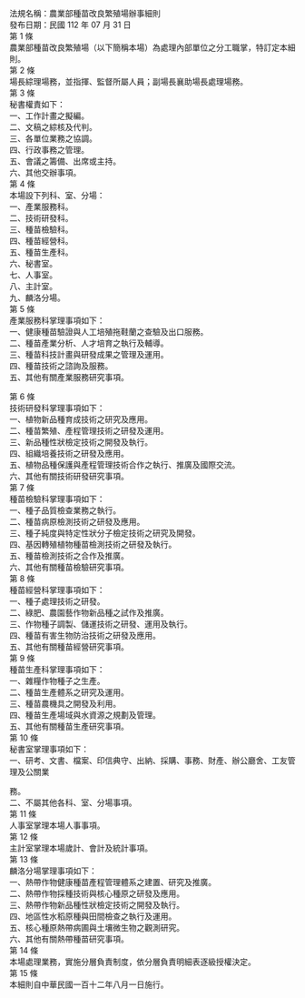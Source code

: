 法規名稱：農業部種苗改良繁殖場辦事細則  
發布日期：民國 112 年 07 月 31 日  
第 1 條  
農業部種苗改良繁殖場（以下簡稱本場）為處理內部單位之分工職掌，特訂定本細則。  
第 2 條  
場長綜理場務，並指揮、監督所屬人員；副場長襄助場長處理場務。  
第 3 條  
秘書權責如下：  
一、工作計畫之擬編。  
二、文稿之綜核及代判。  
三、各單位業務之協調。  
四、行政事務之管理。  
五、會議之籌備、出席或主持。  
六、其他交辦事項。  
第 4 條  
本場設下列科、室、分場：  
一、產業服務科。  
二、技術研發科。  
三、種苗檢驗科。  
四、種苗經營科。  
五、種苗生產科。  
六、秘書室。  
七、人事室。  
八、主計室。  
九、麟洛分場。  
第 5 條  
產業服務科掌理事項如下：  
一、健康種苗驗證與人工培殖拖鞋蘭之查驗及出口服務。  
二、種苗產業分析、人才培育之執行及輔導。  
三、種苗科技計畫與研發成果之管理及運用。  
四、種苗技術之諮詢及服務。  
五、其他有關產業服務研究事項。  


第 6 條  
技術研發科掌理事項如下：  
一、植物新品種育成技術之研究及應用。  
二、種苗繁殖、產程管理技術之研發及運用。  
三、新品種性狀檢定技術之開發及執行。  
四、組織培養技術之研發及應用。  
五、植物品種保護與產程管理技術合作之執行、推廣及國際交流。  
六、其他有關技術研發研究事項。  
第 7 條  
種苗檢驗科掌理事項如下：  
一、種子品質檢查業務之執行。  
二、種苗病原檢測技術之研發及應用。  
三、種子純度與特定性狀分子檢定技術之研究及開發。  
四、基因轉殖植物種苗檢測技術之研發及執行。  
五、種苗檢測技術之合作及推廣。  
六、其他有關種苗檢驗研究事項。  
第 8 條  
種苗經營科掌理事項如下：  
一、種子處理技術之研發。  
二、綠肥、農園藝作物新品種之試作及推廣。  
三、作物種子調製、儲運技術之研發、運用及執行。  
四、種苗有害生物防治技術之研發及應用。  
五、其他有關種苗經營研究事項。  
第 9 條  
種苗生產科掌理事項如下：  
一、雜糧作物種子之生產。  
二、種苗生產體系之研究及運用。  
三、種苗農機具之開發及利用。  
四、種苗生產場域與水資源之規劃及管理。  
五、其他有關種苗生產研究事項。  
第 10 條  
秘書室掌理事項如下：  
一、研考、文書、檔案、印信典守、出納、採購、事務、財產、辦公廳舍、工友管理及公關業  


務。  
二、不屬其他各科、室、分場事項。  
第 11 條  
人事室掌理本場人事事項。  
第 12 條  
主計室掌理本場歲計、會計及統計事項。  
第 13 條  
麟洛分場掌理事項如下：  
一、熱帶作物健康種苗產程管理體系之建置、研究及推廣。  
二、熱帶作物採種技術與核心種原之研發及應用。  
三、熱帶作物新品種性狀檢定技術之開發及執行。  
四、地區性水稻原種與田間檢查之執行及運用。  
五、核心種原熱帶病圃與土壤微生物之觀測研究。  
六、其他有關熱帶種苗研究事項。  
第 14 條  
本場處理業務，實施分層負責制度，依分層負責明細表逐級授權決定。  
第 15 條  
本細則自中華民國一百十二年八月一日施行。  


